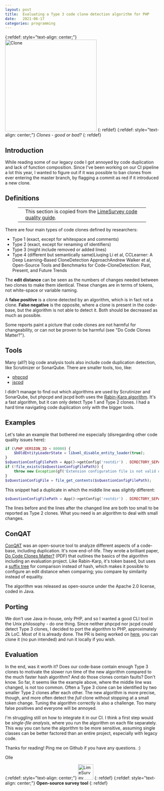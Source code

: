 ```yaml
---
layout: post
title:  Evaluating a Type 3 code clone detection algorithm for PHP
date:   2021-06-17
categories: programming
---
```


{:refdef: style="text-align: center;"}
<img src="{{ site.url }}/assets/img/clone2.jpg" alt="Clone" height="300px"/>
{: refdef}
{:refdef: style="text-align: center;"}
*Clones - good or bad?*
{: refdef}

## Introduction

While reading some of our legacy code I got annoyed by code duplication and lack of function composition. Since I've been working on our CI pipeline a lot this year, I wanted to figure out if it was possible to ban clones from ever entering the master branch, by flagging a commit as red if it introduced a new clone.

## Definitions

<div style='margin: 1em 3em;'>
<table>
<tr>
<td><span class='fa fa-icon fa-info-circle fa-2x'></span></td>
<td>This section is copied from the <a href="https://manual.limesurvey.org/Code_quality_guide#Code_duplication">LimeSurvey code quality guide</a>.</td>
</tr>
</table>
</div>

There are four main types of code clones defined by researchers:

* Type 1 (exact, except for whitespace and comments)
* Type 2 (exact, except for renaming of identifiers)
* Type 3 (might include removed or added lines)
* Type 4 (different but semantically same)<ref>Liuqing Li et al, CCLearner: A Deep Learning-Based CloneDetection Approach</ref><ref>Andrew Walker et al, Open-Source Tools and Benchmarks for Code-CloneDetection: Past, Present, and Future Trends</ref>

The **edit distance** can be seen as the numbers of changes needed between two clones to make them identical. These changes are in terms of tokens, not white-space or variable naming.

A **false positive** is a clone detected by an algorithm, which is in fact not a clone. **False negative** is the opposite, where a clone is present in the code-base, but the algorithm is not able to detect it. Both should be decreased as much as possible.

Some reports paint a picture that code clones are not harmful for changeability, or can not be proven to be harmful (see "Do Code Clones Matter?").

## Tools

Many (all?) big code analysis tools also include code duplication detection, like Scrutinizer or SonarQube. There are smaller tools, too, like:

* [phpcpd](https://github.com/sebastianbergmann/phpcpd)
* [jscpd](https://github.com/kucherenko/jscpd)

I didn't manage to find out which algorithms are used by Scrutinizer and SonarQube, but phpcpd and jscpd both uses the [Rabin-Karp algorithm](https://en.wikipedia.org/wiki/Rabin%E2%80%93Karp_algorithm). It's a fast algorithm, but it can only detect Type 1 and Type 2 clones. I had a hard time navigating code duplication only with the bigger tools.

## Examples

Let's take an example that bothered me especially (disregarding other code quality issues here):

```php
if (\PHP_VERSION_ID < 80000) {
    $bOldEntityLoaderState = libxml_disable_entity_loader(true);
}
$sQuestionConfigFilePath = App()->getConfig('rootdir') . DIRECTORY_SEPARATOR . $pathToXML . DIRECTORY_SEPARATOR . 'config.xml';
if (!file_exists($sQuestionConfigFilePath)) {
    throw new Exception(gT('Extension configuration file is not valid or missing.'));
}
$sQuestionConfigFile = file_get_contents($sQuestionConfigFilePath);
```

This snippet had a duplicate in which the middle line was _slightly_ different:

```php
$sQuestionConfigFilePath = App()->getConfig('rootdir') . DIRECTORY_SEPARATOR . $sConfigPath;
```

The lines before and the lines after the changed line are both too small to be reported as Type 2 clones. What you need is an algorithm to deal with small changes.

## ConQAT

[ConQAT](https://www.cqse.eu/en/news/blog/conqat-end-of-life/) was an open-source tool to analyze different aspects of a code-base, including duplication. It's now end-of-life. They wrote a brilliant paper, [Do Code Clones Matter?](https://www.cqse.eu/fileadmin/content/news/publications/2009-do-code-clones-matter.pdf) (PDF) that outlines the basics of the algorithm including an evaluation project. Like Rabin-Karp, it's token based, but uses a [suffix tree](https://en.wikipedia.org/wiki/Suffix_tree) for comparison instead of hash, which makes it possible to configure an edit distance when comparing; you compare by similarity instead of equality.

The algorithm was released as open-source under the Apache 2.0 license, coded in Java.

## Porting

We don't use Java in-house, only PHP, and so I wanted a good CLI tool in the Unix philosophy - do one thing. Since neither phpcpd nor jscpd could detect Type 3 clones, I decided to port the algorithm to PHP, approximately 2k LoC. Most of it is already done. The PR is being worked on [here](https://github.com/sebastianbergmann/phpcpd/pull/199), you can clone it (no pun intended) and run it locally if you wish.

## Evaluation

In the end, was it worth it? Does our code-base contain enough Type 3 clones to motivate the slower run time of the new algorithm compared to the much faster hash algorithm? And do those clones contain faults? Don't know. So far, it seems like the example above, where the middle line was changed, is not too common. Often a Type 3 clone can be identified by two smaller Type 2 clones after each other. The new algorithm is more precise, though, and more often detect the _full_ clone without stopping at a small token change. Tuning the algorithm correctly is also a challenge. Too many false positives and everyone will be annoyed.

I'm struggling still on how to integrate it in our CI. I think a first step would be _single-file analysis_, where you run the algorithm on each file separately. This way you can tune the algorithm to be more sensitive, assuming single classes can be better factored than an entire project, especially with legacy code.

Thanks for reading! Ping me on Github if you have any questions. :)

Olle

{:refdef: style="text-align: center;"}
<img src="{{ site.url }}/assets/img/limesurveylogo.png" alt="LimeSurvey" height="50px"/>
{: refdef}
{:refdef: style="text-align: center;"}
**Open-source survey tool**
{: refdef}

